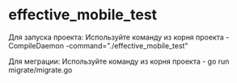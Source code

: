 # effective_mobile_test

Для запуска проекта:
 Используйте команду из корня проекта - CompileDaemon -command="./effective_mobile_test"

Для меграции:
    Используйте команду из корня проекта - go run migrate/migrate.go